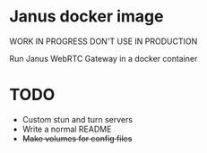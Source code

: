 # Janus docker image
WORK IN PROGRESS DON'T USE IN PRODUCTION

Run Janus WebRTC Gateway in a docker container

# TODO
- Custom stun and turn servers
- Write a normal README
- ~~Make volumes for config files~~
